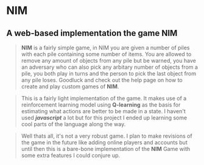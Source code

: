 # NIM
A web-based implementation the game NIM
---------------------------------------
>**NIM** is a fairly simple game, in NIM you are given a number of piles with each pile containing some number of items. You are allowed to remove any 
>amount of objects from any pile but be warned, you have an adversary who can also pick any arbitary number of objects from a pile, you 
>both play in turns and the person to pick the last object from any pile loses. Goodluck and check out the help page on how to create 
>and play custom games of **NIM**.

>This is a fairly light implementation of the game. It makes use of a reinforcement learning model using **Q-learning** as the basis for estimating what actions are 
>better to be made in a state. I haven't used ***javascript*** a lot but for this project I ended up learning some cool parts of the language along the way.

>Well thats all, it's not a very robust game. I plan to make revisions of the game in the future like adding online players and accounts
>but until then this is a bare-bone implementation of the **NIM** Game with some extra features I could conjure up.


